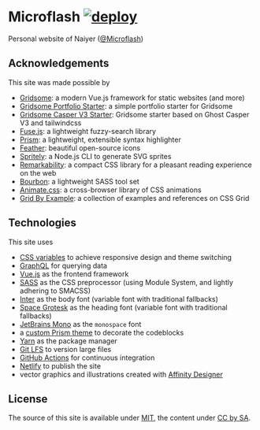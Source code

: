 # Microflash [![deploy](https://github.com/Microflash/site/workflows/deploy/badge.svg)](https://github.com/Microflash/site/actions)

Personal website of Naiyer ([@Microflash](https://www.twitter.com/Microflash))

## Acknowledgements

This site was made possible by

- [Gridsome](https://gridsome.org/): a modern Vue.js framework for static websites (and more)
- [Gridsome Portfolio Starter](https://github.com/drehimself/gridsome-portfolio-starter): a simple portfolio starter for Gridsome
- [Gridsome Casper V3 Starter](https://github.com/noxify/gridsome-starter-casper-v3): Gridsome starter based on Ghost Casper V3 and tailwindcss
- [Fuse.js](https://fusejs.io/): a lightweight fuzzy-search library
- [Prism](https://prismjs.com/): a lightweight, extensible syntax highlighter
- [Feather](https://feathericons.com/): beautiful open-source icons
- [Spritely](https://github.com/Microflash/spritely): a Node.js CLI to generate SVG sprites
- [Remarkability](https://remarkability.netlify.app): a compact CSS library for a pleasant reading experience on the web
- [Bourbon](https://www.bourbon.io/): a lightweight SASS tool set
- [Animate.css](https://github.com/daneden/animate.css): a cross-browser library of CSS animations
- [Grid By Example](https://gridbyexample.com/): a collection of examples and references on CSS Grid

## Technologies

This site uses

- [CSS variables](https://css-tricks.com/guides/css-custom-properties/) to achieve responsive design and theme switching
- [GraphQL](https://graphql.org/) for querying data
- [Vue.js](https://vuejs.org/) as the frontend framework
- [SASS](https://sass-lang.com/) as the CSS preprocessor (using Module System, and lightly adhering to SMACSS)
- [Inter](https://rsms.me/inter/) as the body font (variable font with traditional fallbacks)
- [Space Grotesk](https://github.com/floriankarsten/space-grotesk) as the heading font (variable font with traditional fallbacks)
- [JetBrains Mono](https://github.com/JetBrains/JetBrainsMono) as the `monospace` font
- a [custom Prism theme](https://github.com/Microflash/site/blob/main/src/assets/styles/derived/_syntax.scss) to decorate the codeblocks
- [Yarn](https://github.com/yarnpkg/yarn) as the package manager
- [Git LFS](https://github.com/git-lfs/git-lfs) to version large files
- [GitHub Actions](https://github.com/features/actions) for continuous integration
- [Netlify](https://netlify.com/) to publish the site
- vector graphics and illustrations created with [Affinity Designer](https://affinity.serif.com/en-gb/designer/)

## License

The source of this site is available under [MIT](./LICENSE), the content under [CC by SA](https://creativecommons.org/licenses/by-sa/4.0/).
